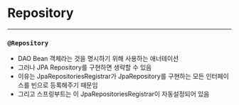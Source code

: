 # Repository

---------------------

### `@Repository`
 - DAO Bean 객체라는 것을 명시하기 위해 사용하는 애너테이션
 - 그러나 JPA Repository를 구현하면 생략할 수 있음
 - 이유는 JpaRepositoriesRegistrar가 JpaRepository를 구현하는 모든 인터페이스를 빈으로 등록해주기 때문임
 - 그리고 스프링부트는 이 JpaRepositoriesRegistrar이 자동설정되어 있음